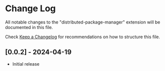 # Change Log

All notable changes to the "distributed-package-manager" extension will be documented in this file.

Check [Keep a Changelog](http://keepachangelog.com/) for recommendations on how to structure this file.

## [0.0.2] - 2024-04-19

-   Initial release
